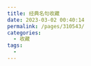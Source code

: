 ```yaml
---
title: 经典名句收藏
date: 2023-03-02 00:40:14
permalink: /pages/310543/
categories:
  - 收藏
tags:
  - 
---
```

